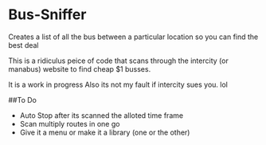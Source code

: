 # Bus-Sniffer
Creates a list of all the bus between a particular location so you can find the best deal

This is a ridiculus peice of code that scans through the intercity (or manabus) website to find cheap $1 busses.

It is a work in progress
Also its not my fault if intercity sues you. lol

##To Do

- Auto Stop after its scanned the alloted time frame
- Scan multiply routes in one go
- Give it a menu or make it a library (one or the other)
